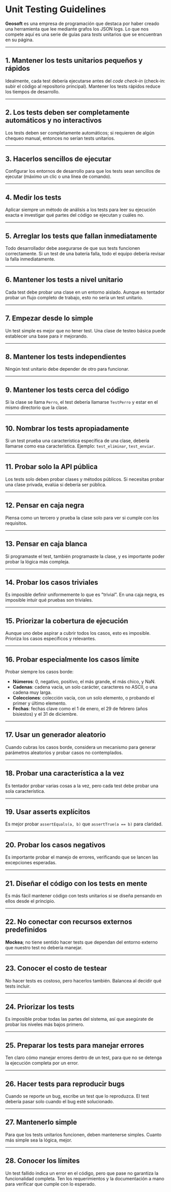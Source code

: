 # Unit Testing Guidelines

**Geosoft** es una empresa de programación que destaca por haber creado una herramienta que lee mediante grafos los JSON logs. Lo que nos compete aquí es una serie de guías para *tests* unitarios que se encuentran en su página.

---

## 1. Mantener los tests unitarios pequeños y rápidos

Idealmente, cada test debería ejecutarse antes del *code check-in* (check-in: subir el código al repositorio principal). Mantener los tests rápidos reduce los tiempos de desarrollo.

---

## 2. Los tests deben ser completamente automáticos y no interactivos

Los tests deben ser completamente automáticos; si requieren de algún chequeo manual, entonces no serían tests unitarios.

---

## 3. Hacerlos sencillos de ejecutar

Configurar los entornos de desarrollo para que los tests sean sencillos de ejecutar (máximo un clic o una línea de comando).

---

## 4. **Medir los tests**

Aplicar siempre un método de análisis a los tests para leer su ejecución exacta e investigar qué partes del código se ejecutan y cuáles no.

---

## 5. **Arreglar los tests que fallan inmediatamente**

Todo desarrollador debe asegurarse de que sus tests funcionen correctamente. Si un test de una batería falla, todo el equipo debería revisar la falla inmediatamente.

---

## 6. **Mantener los tests a nivel unitario**

Cada test debe probar una clase en un entorno aislado. Aunque es tentador probar un flujo completo de trabajo, esto no sería un test unitario.

---

## 7. Empezar desde lo simple

Un test simple es mejor que no tener test. Una clase de testeo básica puede establecer una base para ir mejorando.

---

## 8. **Mantener los tests independientes**

Ningún test unitario debe depender de otro para funcionar.

---

## 9. **Mantener los tests cerca del código**

Si la clase se llama `Perro`, el test debería llamarse `TestPerro` y estar en el mismo directorio que la clase.

---

## 10. Nombrar los tests apropiadamente

Si un test prueba una característica específica de una clase, debería llamarse como esa característica. Ejemplo: `test_eliminar`, `test_enviar`.

---

## 11. **Probar solo la API pública**

Los tests solo deben probar clases y métodos públicos. Si necesitas probar una clase privada, evalúa si debería ser pública.

---

## 12. Pensar en caja negra

Piensa como un tercero y prueba la clase solo para ver si cumple con los requisitos.

---

## 13. Pensar en caja blanca

Si programaste el test, también programaste la clase, y es importante poder probar la lógica más compleja.

---

## 14. Probar los casos triviales

Es imposible definir uniformemente lo que es "trivial". En una caja negra, es imposible intuir qué pruebas son triviales.

---

## 15. **Priorizar la cobertura de ejecución**

Aunque uno debe aspirar a cubrir todos los casos, esto es imposible. Prioriza los casos específicos y relevantes.

---

## 16. **Probar especialmente los casos límite**

Probar siempre los casos borde:
- **Números**: 0, negativo, positivo, el más grande, el más chico, y NaN.
- **Cadenas**: cadena vacía, un solo carácter, caracteres no ASCII, o una cadena muy larga.
- **Colecciones**: colección vacía, con un solo elemento, o probando el primer y último elemento.
- **Fechas**: fechas clave como el 1 de enero, el 29 de febrero (años bisiestos) y el 31 de diciembre.

---

## 17. Usar un generador aleatorio

Cuando cubras los casos borde, considera un mecanismo para generar parámetros aleatorios y probar casos no contemplados.

---

## 18. Probar una característica a la vez

Es tentador probar varias cosas a la vez, pero cada test debe probar una sola característica.

---

## 19. **Usar asserts explícitos**

Es mejor probar `assertEquals(a, b)` que `assertTrue(a == b)` para claridad.

---

## 20. **Probar los casos negativos**

Es importante probar el manejo de errores, verificando que se lancen las excepciones esperadas.

---

## 21. Diseñar el código con los tests en mente

Es más fácil mantener código con tests unitarios si se diseña pensando en ellos desde el principio.

---

## 22. No conectar con recursos externos predefinidos

**Mockea**; no tiene sentido hacer tests que dependan del entorno externo que nuestro test no debería manejar.

---

## 23. Conocer el costo de testear

No hacer tests es costoso, pero hacerlos también. Balancea al decidir qué tests incluir.

---

## 24. **Priorizar los tests**

Es imposible probar todas las partes del sistema, así que asegúrate de probar los niveles más bajos primero.

---

## 25. Preparar los tests para manejar errores

Ten claro cómo manejar errores dentro de un test, para que no se detenga la ejecución completa por un error.

---

## 26. Hacer tests para reproducir bugs

Cuando se reporte un bug, escribe un test que lo reproduzca. El test debería pasar solo cuando el bug esté solucionado.

---

## 27. **Mantenerlo simple**

Para que los tests unitarios funcionen, deben mantenerse simples. Cuanto más simple sea la lógica, mejor.

---

## 28. **Conocer los límites**

Un test fallido indica un error en el código, pero que pase no garantiza la funcionalidad completa. Ten los requerimientos y la documentación a mano para verificar que cumple con lo esperado.
